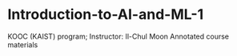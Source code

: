 # Introduction-to-AI-and-ML-1
KOOC (KAIST) program; Instructor: Il-Chul Moon
Annotated course materials
